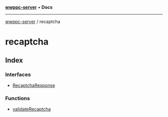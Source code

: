 [**wwppc-server**](../README.md) • **Docs**

***

[wwppc-server](../modules.md) / recaptcha

# recaptcha

## Index

### Interfaces

- [RecaptchaResponse](interfaces/RecaptchaResponse.md)

### Functions

- [validateRecaptcha](functions/validateRecaptcha.md)
